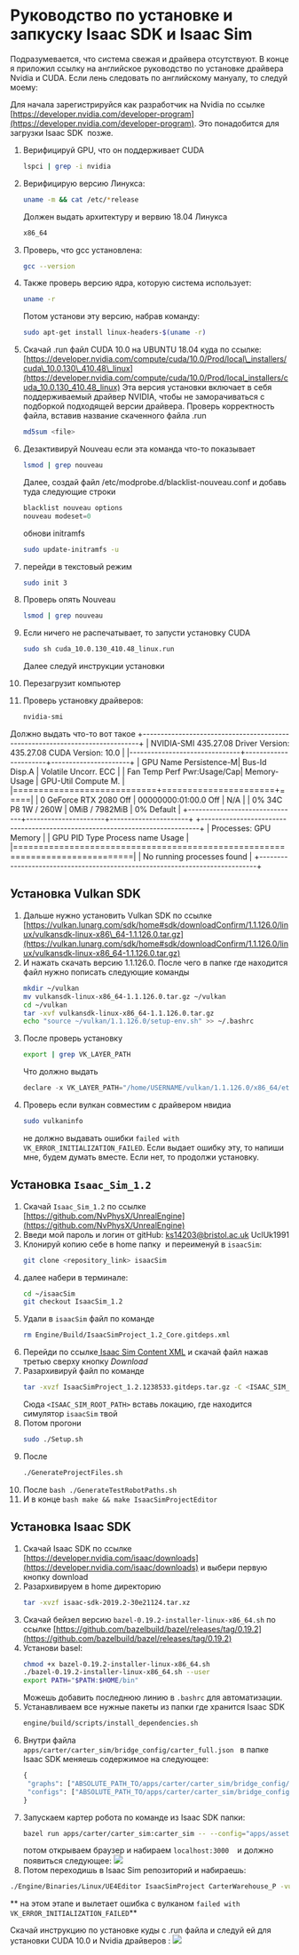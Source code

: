 # Pуководство по установке и запкуску Isaac SDK и Isaac Sim
Подразумевается, что система свежая и драйвера отсутствуют.
В конце я приложил ссылку на английское руководство по установке драйвера Nvidia  и CUDA. Если лень следовать по английскому мануалу, то следуй моему:

Для начала зарегистрируйся как разработчик на Nvidia по ссылке [https://developer.nvidia.com/developer-program](https://developer.nvidia.com/developer-program). Это понадобится для загрузки Isaac SDK  позже.

1. Верифицируй GPU, что он поддерживает CUDA
	```bash
	lspci | grep -i nvidia
	```
2. Верифицирую версию Линукса:
	```bash
	uname -m && cat /etc/*release
	```
	Должен выдать архитектуру и вервию 18.04  Линукса
	```bash
	x86_64
	```
3. Проверь, что gcc установлена:
	```bash
	gcc --version
	```
4. Также проверь версию ядра, которую система использует:
	```bash
	uname -r
	```
	Потом установи эту версию, набрав команду:
	```bash
	sudo apt-get install linux-headers-$(uname -r)
	```
5. Скачай .run файл CUDA 10.0 на UBUNTU 18.04 куда по ссылке:
	[https://developer.nvidia.com/compute/cuda/10.0/Prod/local\_installers/cuda\_10.0.130\_410.48\_linux](https://developer.nvidia.com/compute/cuda/10.0/Prod/local_installers/cuda_10.0.130_410.48_linux)
	Эта версия установки включает в себя поддерживаемый драйвер NVIDIA, чтобы не заморачиваться с подборкой подходящей версии драйвера.
	Проверь корректность файла, вставив название скаченного файла .run
	```bash
	md5sum <file>
	```

7.  Дезактивируй  Nouveau  если эта команда что-то показывает
	```bash
	lsmod | grep nouveau
	```
	Далее, создай файл  /etc/modprobe.d/blacklist-nouveau.conf и добавь туда следующие строки
	```python
	blacklist nouveau options 
	nouveau modeset=0
	```
	обнови initramfs
	```bash
	sudo update-initramfs -u
	```
8. перейди в текстовый режим 
	```bash
	sudo init 3
	```
9. Проверь опять Nouveau
	```bash
	lsmod | grep nouveau
	```
10. Если ничего не распечатывает, то запусти установку CUDA
	```bash
	sudo sh cuda_10.0.130_410.48_linux.run
	```
	Далее следуй инструкции установки
11. Перезагрузит компьютер
12. Проверь установку драйверов:
	```bash
	nvidia-smi
	```
Должно выдать что-то вот такое 
+-----------------------------------------------------------------------------+
| NVIDIA-SMI 435.27.08    Driver Version: 435.27.08    CUDA Version: 10.0     |
|-------------------------------+----------------------+----------------------+
| GPU  Name        Persistence-M| Bus-Id        Disp.A | Volatile Uncorr. ECC |
| Fan  Temp  Perf  Pwr:Usage/Cap|         Memory-Usage | GPU-Util  Compute M. |
|============================+======================+=====|
|   0  GeForce RTX 2080    Off  | 00000000:01:00.0 Off |                  N/A |
|  0%   34C    P8     1W / 260W |      0MiB /  7982MiB |      0%      Default |
+-------------------------------+----------------------+----------------------+
+-----------------------------------------------------------------------------+
| Processes:                                                       GPU Memory |
|  GPU       PID   Type   Process name                             Usage      |
|=============================================================================|
|  No running processes found                                                 |
+-----------------------------------------------------------------------------+



## Установка Vulkan SDK
1.  Дальше нужно установить Vulkan SDK по ссылке 
	[https://vulkan.lunarg.com/sdk/home#sdk/downloadConfirm/1.1.126.0/linux/vulkansdk-linux-x86\_64-1.1.126.0.tar.gz](https://vulkan.lunarg.com/sdk/home#sdk/downloadConfirm/1.1.126.0/linux/vulkansdk-linux-x86_64-1.1.126.0.tar.gz)
2.  И нажать скачать версию 1.1.126.0. После чего в папке где находится файл нужно пописать следующие команды
	```bash
	mkdir ~/vulkan
	mv vulkansdk-linux-x86_64-1.1.126.0.tar.gz ~/vulkan
	cd ~/vulkan
	tar -xvf vulkansdk-linux-x86_64-1.1.126.0.tar.gz
	echo "source ~/vulkan/1.1.126.0/setup-env.sh" >> ~/.bashrc
	```
3.  После проверь установку 
	```bash
	export | grep VK_LAYER_PATH
	```
	Что должно выдать 
	```python
	declare -x VK_LAYER_PATH="/home/USERNAME/vulkan/1.1.126.0/x86_64/etc/explicit_layer.d"
	```
4. Проверь если вулкан совместим с драйвером нвидиа
	```bash
	sudo vulkaninfo
	```
	не должно выдавать ошибки `failed with VK_ERROR_INITIALIZATION_FAILED`. Если выдает ошибку эту, то напиши мне, будем думать вместе. Если нет, то продолжи установку. 

## Установка `Isaac_Sim_1.2`
1. Скачай `Isaac_Sim_1.2`  по ссылке [https://github.com/NvPhysX/UnrealEngine](https://github.com/NvPhysX/UnrealEngine)
2. Введи мой пароль и логин от gitHub:
	[ks14203@bristol.ac.uk](ks14203@bristol.ac.uk)
	UclUk1991
3. Клонируй копию себе в home папку  и переименуй в `isaacSim`:
	```bash
	git clone <repository_link> isaacSim
	```
4. далее набери в терминале: 
	```bash
	cd ~/isaacSim
	git checkout IsaacSim_1.2
	```
5. Удали в `isaacSim` файл по команде
	```bash
	rm Engine/Build/IsaacSimProject_1.2_Core.gitdeps.xml
	```
6. Перейди по ссылке[ Isaac Sim Content XML](https://developer.nvidia.com/isaac/downloads) и скачай файл нажав третью сверху кнопку _Download_ 
7. Разархивируй файл по команде 
	```bash
	tar -xvzf IsaacSimProject_1.2.1238533.gitdeps.tar.gz -C <ISAAC_SIM_ROOT_PATH>/Engine/Build
	```
	Сюда `<ISAAC_SIM_ROOT_PATH>` вставь локацию, где находится симулятор `isaacSim` твой
8.  Потом прогони 
	```bash
	sudo ./Setup.sh
	```
9.  После 
	```bash
	./GenerateProjectFiles.sh
	```
10.  После 
	```bash
	./GenerateTestRobotPaths.sh
	```
11.  И в конце 
	```bash
	make && make IsaacSimProjectEditor
	```

## Установка  Isaac SDK
1.  Скачай Isaac SDK по ссылке [https://developer.nvidia.com/isaac/downloads](https://developer.nvidia.com/isaac/downloads) и выбери первую кнопку download 
2. Разархивируем в home директорию
	```bash
	tar -xvzf isaac-sdk-2019.2-30e21124.tar.xz 
	```
4. Скачай бейзел версию `bazel-0.19.2-installer-linux-x86_64.sh` по ссылке [https://github.com/bazelbuild/bazel/releases/tag/0.19.2](https://github.com/bazelbuild/bazel/releases/tag/0.19.2)
5. Установи basel:
	```bash
	chmod +x bazel-0.19.2-installer-linux-x86_64.sh
	./bazel-0.19.2-installer-linux-x86_64.sh --user
	export PATH="$PATH:$HOME/bin"
	```
	Можешь добавить последнюю линию в `.bashrc` для автоматизации.
5. Устанавливаем все нужные пакеты из папки где хранится Isaac SDK
	```bash
	engine/build/scripts/install_dependencies.sh
	```
6. Внутри файла `apps/carter/carter_sim/bridge_config/carter_full.json ` в папке Isaac SDK меняешь содержимое на следующее:
	```python
	{
	 "graphs": ["ABSOLUTE_PATH_TO/apps/carter/carter_sim/bridge_config/carter_full_graph.json"],
	 "configs": ["ABSOLUTE_PATH_TO/apps/carter/carter_sim/bridge_config/carter_full_config.json"]
	}
	```
7.  Запускаем картер робота по команде из Isaac SDK папки:
	```bash
	bazel run apps/carter/carter_sim:carter_sim -- --config="apps/assets/maps/carter_warehouse_p.config.json" --graph="apps/assets/maps/carter_warehouse_p.graph.json"
	```
	потом открываем браузер и набираем `localhost:3000 `   и должно появиться следующее:
	 ![](DraggedImage.tiff)
8.  Потом переходишь в Isaac Sim репозиторий и набираешь:
```bash
./Engine/Binaries/Linux/UE4Editor IsaacSimProject CarterWarehouse_P -vulkan -isaac_sim_config_json="<ABSOLUTE_PATH_TO_ISAACSDK>/apps/carter/carter_sim/bridge_config/carter_full.json"
```

** на этом этапе и вылетает ошибка с вулканом `failed with VK_ERROR_INITIALIZATION_FAILED`**

Скачай инструкцию по установке куды с .run файла и следуй ей для установки CUDA 10.0 и Nvidia драйверов :
![](#)

